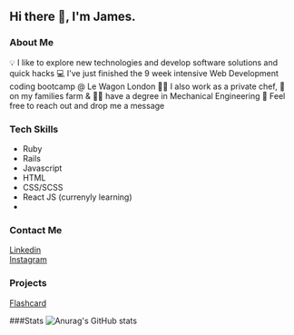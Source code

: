 ## Hi there 👋, I'm James.

### About Me
💡  I like to explore new technologies and develop software solutions and quick hacks
💻 I've just finished the 9 week intensive Web Development coding bootcamp @ Le Wagon London
👨‍🍳 I also work as a private chef, 🚜 on my families farm & 👷‍♂️ have a degree in Mechanical Engineering
📧 Feel free to reach out and drop me a message

### Tech Skills
- Ruby
- Rails
- Javascript
- HTML
- CSS/SCSS
- React JS (currenyly learning)
- 
### Contact Me
[Linkedin](https://www.linkedin.com/in/james-wordie/)
<br>
[Instagram](https://www.instagram.com/jameswordie/)

### Projects
[Flashcard](http://www.flashcard.tech/)

###Stats
![Anurag's GitHub stats](https://github-readme-stats.vercel.app/api?username=JamesWordie&show_icons=true&theme=dark)

<!--
**JamesWordie/JamesWordie** is a ✨ _special_ ✨ repository because its `README.md` (this file) appears on your GitHub profile.

Here are some ideas to get you started:

- 🔭 I’m currently working on ...
- 🌱 I’m currently learning ...
- 👯 I’m looking to collaborate on ...
- 🤔 I’m looking for help with ...
- 💬 Ask me about ...
- 📫 How to reach me: ...
- 😄 Pronouns: ...
- ⚡ Fun fact: ...
-->
